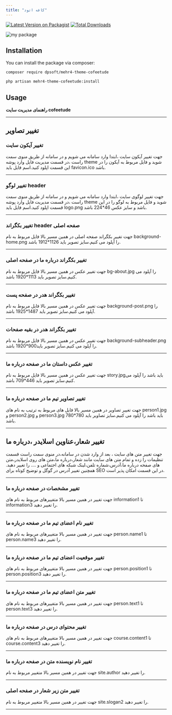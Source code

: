 ```yaml
---
title: "کافه اتود"
---
```



[![Latest Version on Packagist](https://img.shields.io/packagist/v/dpsoft/mehr4-theme-cofeetude.svg?style=flat-square)](https://packagist.org/packages/dpsoft/mehr4-theme-cofeetude)
[![Total Downloads](https://img.shields.io/packagist/dt/dpsoft/mehr4-theme-cofeetude.svg?style=flat-square)](https://packagist.org/packages/dpsoft/mehr4-theme-cofeetude)


![my package](cafeetude.png)


## Installation

You can install the package via composer:

```bash
composer require dpsoft/mehr4-theme-cofeetude
```
```bash
php artisan mehr4-theme-cofeetude:install
``` 

## Usage

**راهنمای  مدیریت سایت cofeetude**
____
## تغییر تصاویر

### تغییر آیکون سایت

جهت تغییر آیکون سایت ،ابتدا وارد سامانه می شویم و در سامانه از طریق منوی سمت راست ،در قسمت مدیریت فایل وارد پوشه theme شوید و فایل مربوط به آیکون را در این قسمت اپلود کنید.اسم فایل باید favicon.ico باشد.
___
### تغییر لوگو header

جهت تغییر لوگوی سایت ،ابتدا وارد سامانه می شویم و در سامانه از طریق منوی سمت راست ،در قسمت مدیریت فایل وارد پوشه theme شوید و فایل مربوط به لوگو را در این قسمت اپلود کنید.اسم فایل باید logo.png باشد و سایز عکس 46*224 باشد.
___


### تغییر بکگراند header صفحه اصلی

جهت تغییر بکگراند صفحه اصلی در همین مسیر بالا فایل مربوط به نام background-home.png را آپلود می کنیم.سایز تصویر باید 1126*1912 باشد.
___
### تغییر بکگراند درباره ما در صفحه اصلی
جهت تغییر عکس در همین مسیر بالا فایل مربوط به نام bg-about.jpg را آپلود می کنیم.سایز تصویر باید 1113*1920 باشد.
___
### تغییر بکگراند هدر در صفحه پست
جهت تغییر عکس در همین مسیر بالا فایل مربوط به نام background-post.png را آپلود می کنیم.سایز تصویر باید 1487*1925 باشد.
___
### تغییر بکگراند هدر در بقیه صفحات
جهت تغییر عکس در همین مسیر بالا فایل مربوط به نام background-subheader.png را آپلود می کنیم.سایز تصویر باید900*1920 باشد.
___

### تغییر عکس داستان ما در صفحه درباره ما
جهت تغییر عکس در همین مسیر بالا فایل مربوط به نام story.jpgباید باشد را آپلود می کنیم.سایز تصویر باید 446*709 باشد.
___

### تغییر تصاویر تیم ما در صفحه درباره ما
جهت تغییر تصاویر در همین مسیر بالا فایل های مربوط به ترتیب به نام های person1.jpg و person2.jpg و person3.jpg  باید باشد را آپلود می کنیم.سایز تصاویر باید 780*780 باشد.
___

## تغییر شعار،عناوین اسلایدر ،درباره ما  
جهت تغییر متن های سایت ، بعد از وارد شدن در سامانه،در منوی سمت راست قسمت تنظیمات را زده و تمام متن های سایت مانند شعار،درباره ما،متن های روی اسلایدر،متن های صفحه درباره ما،آدرس،شماره تلفن،لینک شبکه های اجتماعی و .... را تغییر دهید.
همچنین تغییر آدرس در گوگل  و توضیح کوتاه برای SEO در این قسمت امکان پذیر است.	

___
### تغییر مشخصات در صفحه درباره ما 
جهت تغییر در همین مسیر بالا متغییرهای مربوط به نام های information1 تا information3 را تغییر دهید.
___

### تغییر نام اعضای تیم ما در صفحه درباره ما 
جهت تغییر در همین مسیر بالا متغییرهای مربوط به نام های person.name1 تا person.name3 را تغییر دهید.
___
### تغییر موقعیت اعضای تیم ما در صفحه درباره ما 
جهت تغییر در همین مسیر بالا متغییرهای مربوط به نام های person.position1 تا person.position3 را تغییر دهید.
___
### تغییر متن اعضای تیم ما در صفحه درباره ما 
جهت تغییر در همین مسیر بالا متغییرهای مربوط به نام های person.text1 تا person.text3 را تغییر دهید.
___
### تغییر محتوای درس در صفحه درباره ما 
جهت تغییر در همین مسیر بالا متغییرهای مربوط به نام های course.content1 تا course.content3 را تغییر دهید.
___
### تغییر نام نویسنده متن در صفحه درباره ما 
جهت تغییر در همین مسیر بالا متغییر مربوط به نام site.author را تغییر دهید.
___
### تغییر متن زیر شعار در صفحه اصلی
جهت تغییر در همین مسیر بالا متغییر مربوط به نام site.slogan2 را تغییر دهید.
___

